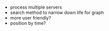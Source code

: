 - process multiple servers
- search method to narrow down life for graph
- more user friendly?
- position by time?
